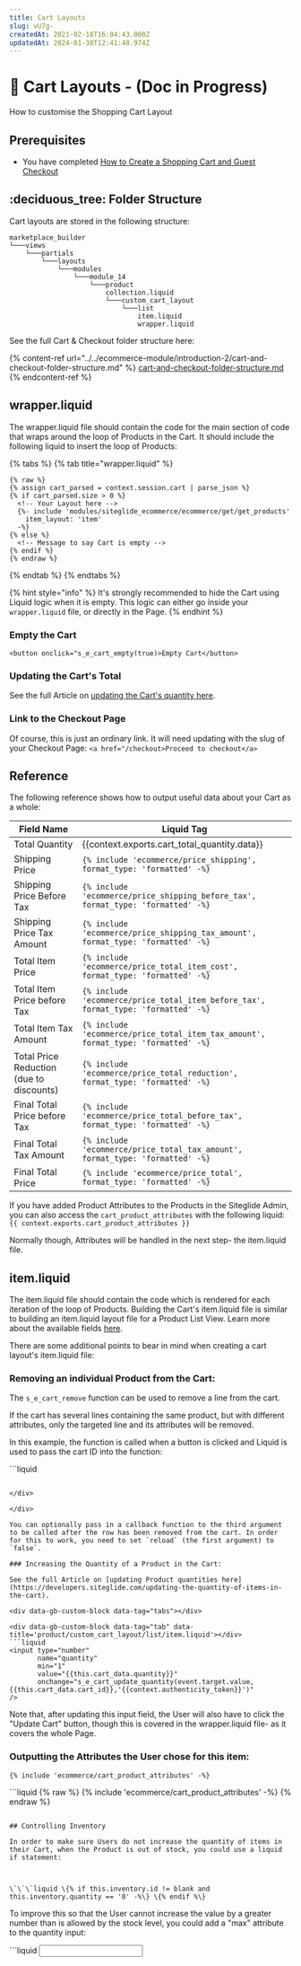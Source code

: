 ```yaml
---
title: Cart Layouts
slug: vU7g-
createdAt: 2021-02-18T16:04:43.000Z
updatedAt: 2024-01-30T12:41:48.974Z
---
```


# 🔹 Cart Layouts - (Doc in Progress)

How to customise the Shopping Cart Layout

## Prerequisites

* You have completed [How to Create a Shopping Cart and Guest Checkout](../../ecommerce-module/introduction-2/steps-to-implement-a-guest-checkout-flow.md)

## :deciduous\_tree: Folder Structure

Cart layouts are stored in the following structure:

```
marketplace_builder
└───views
    └───partials
        └───layouts
            └───modules
                └───module_14
                    └───product
                        collection.liquid
                        └───custom_cart_layout
                            └───list
                                item.liquid
                                wrapper.liquid
```

See the full Cart & Checkout folder structure here:

{% content-ref url="../../ecommerce-module/introduction-2/cart-and-checkout-folder-structure.md" %}
[cart-and-checkout-folder-structure.md](../../ecommerce-module/introduction-2/cart-and-checkout-folder-structure.md)
{% endcontent-ref %}

## wrapper.liquid

The wrapper.liquid file should contain the code for the main section of code that wraps around the loop of Products in the Cart. It should include the following liquid to insert the loop of Products:


{% tabs %}
{% tab title="wrapper.liquid" %}
```liquid
{% raw %}
{% assign cart_parsed = context.session.cart | parse_json %}
{% if cart_parsed.size > 0 %}
  <!-- Your Layout here -->
  {%- include 'modules/siteglide_ecommerce/ecommerce/get/get_products'
    item_layout: 'item' 
  -%}
{% else %}
  <!-- Message to say Cart is empty -->
{% endif %}
{% endraw %}
```
{% endtab %}
{% endtabs %}

{% hint style="info" %}
It's strongly recommended to hide the Cart using Liquid logic when it is empty. This logic can either go inside your `wrapper.liquid` file, or directly in the Page.
{% endhint %}

### Empty the Cart

`<button onclick="s_e_cart_empty(true)>Empty Cart</button>`

### Updating the Cart's Total

See the full Article on [updating the Cart's quantity here](https://developers.siteglide.com/updating-the-quantity-of-items-in-the-cart).

### Link to the Checkout Page

Of course, this is just an ordinary link. It will need updating with the slug of your Checkout Page: `<a href="/checkout>Proceed to checkout</a>`

## Reference

The following reference shows how to output useful data about your Cart as a whole:

<table data-full-width="true"><thead><tr><th>Field Name</th><th>Liquid Tag</th></tr></thead><tbody><tr><td>Total Quantity</td><td>{{context.exports.cart_total_quantity.data}}</td></tr><tr><td>Shipping Price</td><td><code>{% include 'ecommerce/price_shipping', format_type: 'formatted' -%}</code></td></tr><tr><td>Shipping Price Before Tax</td><td><code>{% include 'ecommerce/price_shipping_before_tax', format_type: 'formatted' -%}</code></td></tr><tr><td>Shipping Price Tax Amount</td><td><code>{% include 'ecommerce/price_shipping_tax_amount', format_type: 'formatted' -%}</code></td></tr><tr><td>Total Item Price</td><td><code>{% include 'ecommerce/price_total_item_cost', format_type: 'formatted' -%}</code></td></tr><tr><td>Total Item Price before Tax</td><td><code>{% include 'ecommerce/price_total_item_before_tax', format_type: 'formatted' -%}</code></td></tr><tr><td>Total Item Tax Amount</td><td><code>{% include 'ecommerce/price_total_item_tax_amount', format_type: 'formatted' -%}</code></td></tr><tr><td>Total Price Reduction (due to discounts)</td><td><code>{% include 'ecommerce/price_total_reduction', format_type: 'formatted' -%}</code></td></tr><tr><td>Final Total Price before Tax</td><td><code>{% include 'ecommerce/price_total_before_tax', format_type: 'formatted' -%}</code></td></tr><tr><td>Final Total Tax Amount</td><td><code>{% include 'ecommerce/price_total_tax_amount', format_type: 'formatted' -%}</code></td></tr><tr><td>Final Total Price</td><td><code>{% include 'ecommerce/price_total', format_type: 'formatted' -%}</code></td></tr></tbody></table>

If you have added Product Attributes to the Products in the Siteglide Admin, you can also access the `cart_product_attributes` with the following liquid: `{{ context.exports.cart_product_attributes }}`

Normally though, Attributes will be handled in the next step- the item.liquid file.

## item.liquid

The item.liquid file should contain the code which is rendered for each iteration of the loop of Products. Building the Cart's item.liquid file is similar to building an item.liquid layout file for a Product List View. Learn more about the available fields [here](https://developers.siteglide.com/liquid-reference-for-product-and-attribute-layouts).

There are some additional points to bear in mind when creating a cart layout's item.liquid file:

### Removing an individual Product from the Cart:

The `s_e_cart_remove` function can be used to remove a line from the cart.

If the cart has several lines containing the same product, but with different attributes, only the targeted line and its attributes will be removed.

In this example, the function is called when a button is clicked and Liquid is used to pass the cart ID into the function:



\`\`\`liquid&#x20;

````

</div>

</div>

You can optionally pass in a callback function to the third argument to be called after the row has been removed from the cart. In order for this to work, you need to set `reload` (the first argument) to `false`.

### Increasing the Quantity of a Product in the Cart:

See the full Article on [updating Product quantities here](https://developers.siteglide.com/updating-the-quantity-of-items-in-the-cart).

<div data-gb-custom-block data-tag="tabs"></div>

<div data-gb-custom-block data-tag="tab" data-title='product/custom_cart_layout/list/item.liquid'></div>
```liquid
<input type="number" 
       name="quantity" 
       min="1" 
       value="{{this.cart_data.quantity}}" 
       onchange="s_e_cart_update_quantity(event.target.value,{{this.cart_data.cart_id}},'{{context.authenticity_token}}')"
/>
````

Note that, after updating this input field, the User will also have to click the "Update Cart" button, though this is covered in the wrapper.liquid file- as it covers the whole Page.

### Outputting the Attributes the User chose for this item:



```liquid
{% include 'ecommerce/cart_product_attributes' -%}
````

</div>

<div data-gb-custom-block data-tag="tab" data-title='product/custom_cart_layout/list/item.liquid'></div>
```liquid
{% raw %}
{% include 'ecommerce/cart_product_attributes' -%}
{% endraw %}


````

## Controlling Inventory

In order to make sure Users do not increase the quantity of items in their Cart, when the Product is out of stock, you could use a liquid if statement:



\`\`\`liquid \{% if this.inventory.id != blank and this.inventory.quantity == '0' -%\} \{% endif %\}

````

</div>

</div>

To improve this so that the User cannot increase the value by a greater number than is allowed by the stock level, you could add a "max" attribute to the quantity input:

<div data-gb-custom-block data-tag="tabs"></div>

<div data-gb-custom-block data-tag="tab" data-title='product/custom_cart_layout/list/item.liquid'></div>
```liquid
<input type="number" 
       name="quantity" 
       min="1" 
       max="{{this.inventory.quantity}}" 
       value="{{this.cart_data.quantity}}" 
       onchange="s_e_cart_update_quantity(event.target.value,{{this.cart_data.cart_id}},'{{context.authenticity_token}}')"
/>


````
